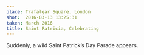 ```yaml
---
place: Trafalgar Square, London
shot:  2016-03-13 13:25:31
taken: March 2016
title: Saint Patricia, Celebrating
---
```


Suddenly, a wild Saint Patrick’s Day Parade appears.
